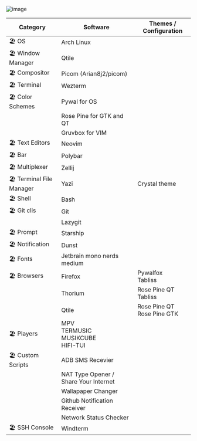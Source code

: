 ![image](https://github.com/sachinsenal0x64/picx-images-hosting/raw/master/2024-04-25-04:25:07-screenshot.7zq89owa65.webp)


| Category                    | Software                                      | Themes / Configuration         |
|-----------------------------|-----------------------------------------------|--------------------------------|
| 🏖️ OS                       | Arch Linux                                    |                                |
| 🏖️ Window Manager           | Qtile                                         |                                |
| 🏖️ Compositor               | Picom (Arian8j2/picom)                        |                                |
| 🏖️ Terminal                 | Wezterm                                         |                                |
| 🏖️ Color Schemes            | Pywal for OS                                  |                                |
|                             | Rose Pine for GTK and QT                      |                                |
|                             | Gruvbox for VIM                               |                                |
| 🏖️ Text Editors             | Neovim                                        |                                |
| 🏖️ Bar                      | Polybar                                       |                                |
| 🏖️ Multiplexer              | Zellij                                        |                                |
| 🏖️ Terminal File Manager    | Yazi                                          | Crystal theme                  |
| 🏖️ Shell                    | Bash                                          |                                |
| 🏖️ Git clis                 | Git                                           |                                |
|                             | Lazygit                                       |                                |
| 🏖️ Prompt                   | Starship                                      |                                |
| 🏖️ Notification             | Dunst                                         |                                |
| 🏖️ Fonts                    | Jetbrain mono nerds medium                    |                                |
| 🏖️ Browsers                 | Firefox                                       | Pywalfox <br> Tabliss          |
|                             | Thorium                                       | Rose Pine QT <br> Tabliss      |
|                             | Qtile                                         | Rose Pine QT <br> Rose Pine GTK|
| 🏖️ Players                  | MPV <br> TERMUSIC <br> MUSIKCUBE <br> HIFI-TUI         |                                |
| 🏖️ Custom Scripts           | ADB SMS Recevier                              |                                |
|                             | NAT Type Opener / Share Your Internet         |                                |
|                             | Wallapaper Changer                            |                                |
|                             | Github Notification Receiver                  |                                |
|                             | Network Status Checker                        |                                |
| 🏖️ SSH Console              | Windterm                                      |                                |
